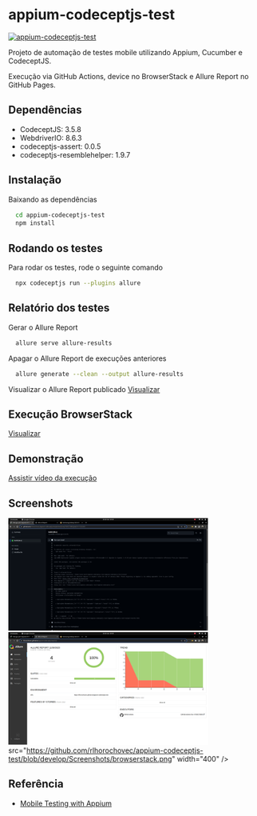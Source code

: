 # appium-codeceptjs-test
[![appium-codeceptjs-test](https://github.com/rlhorochovec/appium-codeceptjs-test/actions/workflows/ci.yml/badge.svg)](https://github.com/rlhorochovec/appium-codeceptjs-test/actions/workflows/ci.yml)

Projeto de automação de testes mobile utilizando Appium, Cucumber e CodeceptJS.

Execução via GitHub Actions, device no BrowserStack e Allure Report no GitHub Pages.

## Dependências
- CodeceptJS: 3.5.8
- WebdriverIO: 8.6.3
- codeceptjs-assert: 0.0.5
- codeceptjs-resemblehelper: 1.9.7

## Instalação
Baixando as dependências

```bash
  cd appium-codeceptjs-test
  npm install
```

## Rodando os testes
Para rodar os testes, rode o seguinte comando

```bash
  npx codeceptjs run --plugins allure
```

## Relatório dos testes
Gerar o Allure Report

```bash
  allure serve allure-results
```

Apagar o Allure Report de execuções anteriores

```bash
  allure generate --clean --output allure-results
```

Visualizar o Allure Report publicado
[Visualizar](https://rlhorochovec.github.io/appium-codeceptjs-test/)

## Execução BrowserStack
[Visualizar](https://app-automate.browserstack.com/builds/062438b8a5cea4e094b6501bddb896d66648138b/sessions/6e5d4b33d190b5c320b75b1d35143496c5487f7b?auth_token=4814169cbe7e9581f53c04d7d1cac1c079323eb4ea5feed54a18c0ca4bf6db52)

## Demonstração
[Assistir vídeo da execução](https://youtu.be/8PlWhlCkkLg)

## Screenshots
<img src="https://github.com/rlhorochovec/appium-codeceptjs-test/blob/develop/Screenshots/github_actions.png" width="400" /> <img src="https://github.com/rlhorochovec/appium-codeceptjs-test/blob/develop/Screenshots/github_pages.png" width="400" />
src="https://github.com/rlhorochovec/appium-codeceptjs-test/blob/develop/Screenshots/browserstack.png" width="400" />

## Referência

 - [Mobile Testing with Appium](https://codecept.io/mobile/#setting-up)